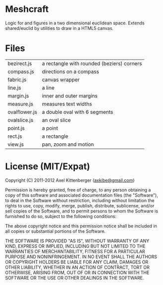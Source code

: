 Meshcraft
=========

Logic for and figures in a two dimensional euclidean space.
Extends shared/euclid by utilities to draw in a HTML5 canvas.

Files
=====
<table>

 <tr><td>   bezirect.js
</td><td>   a rectangle with rounded (beziers) corners
</td></tr>

 <tr><td>   compass.js
</td><td>   directions on a compass
</td></tr>

 <tr><td>   fabric.js
</td><td>   canvas wrapper
</td></tr>

 <tr><td>   line.js
</td><td>   a line
</td></tr>

 <tr><td>   margin.js
</td><td>   inner and outer margins
</td></tr>

 <tr><td>   measure.js
</td><td>   measures text widths
</td></tr>

 <tr><td>   ovalflower.js
</td><td>   a double oval with 6 segments
</td></tr>

 <tr><td>   ovalslice.js
</td><td>   an oval slice
</td></tr>

 <tr><td>   point.js
</td><td>   a point
</td></tr>

 <tr><td>   rect.js
</td><td>   a rectangle
</td></tr>

 <tr><td>   view.js
</td><td>   pan, zoom and motion
</td></tr>

</table>

License (MIT/Expat)
===================
Copyright (C) 2011-2012 Axel Kittenberger (axkibe@gmail.com)

Permission is hereby granted, free of charge, to any person obtaining a copy of this software and associated documentation files (the "Software"), to deal in the Software without restriction, including without limitation the rights to use, copy, modify, merge, publish, distribute, sublicense, and/or sell copies of the Software, and to permit persons to whom the Software is furnished to do so, subject to the following conditions:

The above copyright notice and this permission notice shall be included in all copies or substantial portions of the Software.

THE SOFTWARE IS PROVIDED "AS IS", WITHOUT WARRANTY OF ANY KIND, EXPRESS OR IMPLIED, INCLUDING BUT NOT LIMITED TO THE WARRANTIES OF MERCHANTABILITY, FITNESS FOR A PARTICULAR PURPOSE AND NONINFRINGEMENT. IN NO EVENT SHALL THE AUTHORS OR COPYRIGHT HOLDERS BE LIABLE FOR ANY CLAIM, DAMAGES OR OTHER LIABILITY, WHETHER IN AN ACTION OF CONTRACT, TORT OR OTHERWISE, ARISING FROM, OUT OF OR IN CONNECTION WITH THE SOFTWARE OR THE USE OR OTHER DEALINGS IN THE SOFTWARE.

